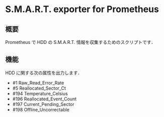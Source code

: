 # S.M.A.R.T. exporter for Prometheus

## 概要

Prometheus で HDD の S.M.A.R.T. 情報を収集するためのスクリプトです．

## 機能

HDD に関する次の属性を出力します．

- #1    Raw_Read_Error_Rate
- #5    Reallocated_Sector_Ct
- #194  Temperature_Celsius
- #196  Reallocated_Event_Count
- #197  Current_Pending_Sector
- #198  Offline_Uncorrectable